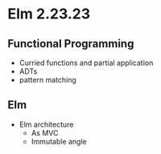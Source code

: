 # Elm 2.23.23

## Functional Programming
- Curried functions and partial application
- ADTs
- pattern matching

## Elm
- Elm architecture
  - As MVC
  - Immutable angle
  